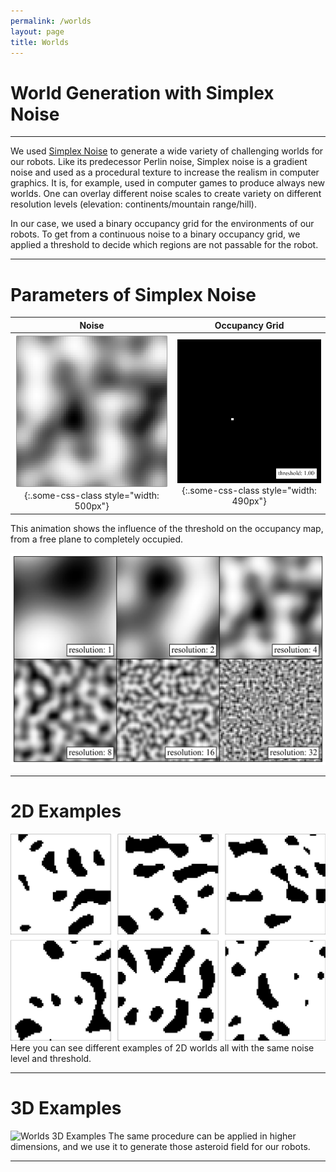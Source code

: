 ```yaml
---
permalink: /worlds
layout: page
title: Worlds
---
```


# World Generation with Simplex Noise
---
We used [Simplex Noise](https://en.wikipedia.org/wiki/Simplex_noise) to generate a wide variety of challenging worlds for our robots.
Like its predecessor Perlin noise, Simplex noise is a gradient noise and used as a procedural texture to increase the realism in computer graphics.
It is, for example, used in computer games to produce always new worlds. 
One can overlay different noise scales to create variety on different resolution levels (elevation: continents/mountain range/hill).

In our case, we used a binary occupancy grid for the environments of our robots. 
To get from a continuous noise to a binary occupancy grid, we applied a threshold to decide which regions are not passable for the robot.

---
# Parameters of Simplex Noise

|                                           Noise                                            |                                         Occupancy Grid                                         |
|:------------------------------------------------------------------------------------------:|:----------------------------------------------------------------------------------------------:|
| ![](../assets/imgs/worlds/worlds_simplex_noise.png){:.some-css-class style="width: 500px"} | ![](../assets/imgs/worlds/worlds_simplex_threshold.gif){:.some-css-class style="width: 490px"} |

This animation shows the influence of the threshold on the occupancy map, from a free plane to completely occupied.



![Worlds 2D Resolution](../assets/imgs/worlds/worlds_simplex_resolution.png)


---
# 2D Examples
![Worlds 2D Examples](../assets/imgs/worlds/worlds_examples_2d.png)
Here you can see different examples of 2D worlds all with the same noise level and threshold.

---
# 3D Examples
![Worlds 3D Examples](../assets/imgs/worlds/worlds_examples_3d.gif)
The same procedure can be applied in higher dimensions, and we use it to generate those asteroid field for our robots.


---
